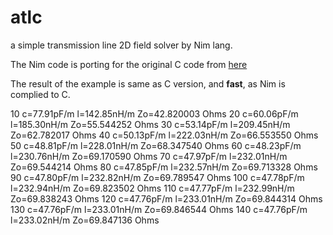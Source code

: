 # atlc
a simple transmission line 2D field solver by Nim lang.

The Nim code is porting for the original C code from [here](http://atlc.sourceforge.net/)

The result of the example is same as C version, and **fast**, as Nim is complied to C.

10 c=77.91pF/m l=142.85nH/m Zo=42.820003 Ohms
20 c=60.06pF/m l=185.30nH/m Zo=55.544252 Ohms
30 c=53.14pF/m l=209.45nH/m Zo=62.782017 Ohms
40 c=50.13pF/m l=222.03nH/m Zo=66.553550 Ohms
50 c=48.81pF/m l=228.01nH/m Zo=68.347540 Ohms
60 c=48.23pF/m l=230.76nH/m Zo=69.170590 Ohms
70 c=47.97pF/m l=232.01nH/m Zo=69.544214 Ohms
80 c=47.85pF/m l=232.57nH/m Zo=69.713328 Ohms
90 c=47.80pF/m l=232.82nH/m Zo=69.789547 Ohms
100 c=47.78pF/m l=232.94nH/m Zo=69.823502 Ohms
110 c=47.77pF/m l=232.99nH/m Zo=69.838243 Ohms
120 c=47.76pF/m l=233.01nH/m Zo=69.844314 Ohms
130 c=47.76pF/m l=233.01nH/m Zo=69.846544 Ohms
140 c=47.76pF/m l=233.02nH/m Zo=69.847136 Ohms